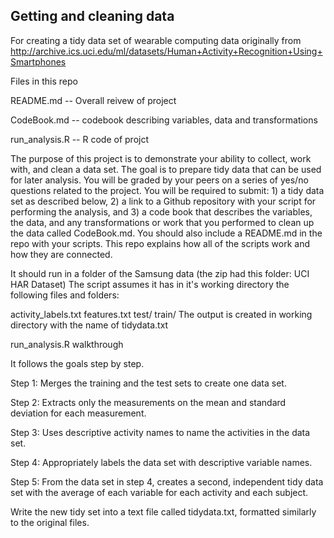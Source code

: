 ## Getting and cleaning data
For creating a tidy data set of wearable computing data originally from http://archive.ics.uci.edu/ml/datasets/Human+Activity+Recognition+Using+Smartphones

Files in this repo

README.md -- Overall reivew of project

CodeBook.md -- codebook describing variables, data and transformations

run_analysis.R -- R code of projct


The purpose of this project is to demonstrate your ability to collect, work with, and clean a data set. The goal is to prepare tidy data that can be used for later analysis. You will be graded by your peers on a series of yes/no questions related to the project. You will be required to submit: 1) a tidy data set as described below, 2) a link to a Github repository with your script for performing the analysis, and 3) a code book that describes the variables, the data, and any transformations or work that you performed to clean up the data called CodeBook.md. You should also include a README.md in the repo with your scripts. This repo explains how all of the scripts work and how they are connected.

It should run in a folder of the Samsung data (the zip had this folder: UCI HAR Dataset) The script assumes it has in it's working directory the following files and folders:

activity_labels.txt
features.txt
test/
train/
The output is created in working directory with the name of tidydata.txt

run_analysis.R walkthrough

It follows the goals step by step.

Step 1:
Merges the training and the test sets to create one data set.

Step 2:
Extracts only the measurements on the mean and standard deviation for each measurement. 

Step 3:
Uses descriptive activity names to name the activities in the data set.

Step 4:
Appropriately labels the data set with descriptive variable names. 

Step 5:
From the data set in step 4, creates a second, independent tidy data set with the average of each variable for each activity and each subject.


Write the new tidy set into a text file called tidydata.txt, formatted similarly to the original files.